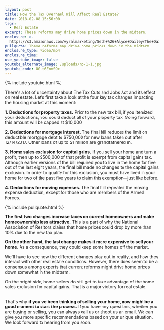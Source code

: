 ```yaml
---
layout: post
title: How the Tax Overhaul Will Affect Real Estate?
date: 2018-02-08 15:56:00
tags:
  - Real Estate
excerpt: These reforms may drive home prices down in the midterm.
enclosure: >-
  https://s3.amazonaws.com/vyralmarketing/Seth+%26+Alyce+Dailey/The+Dailey+Group-+How+the+Tax+Overhaul+Will+Affect+Real+Estate%253F.mp4
pullquote: These reforms may drive home prices down in the midterm.
enclosure_type: video/mp4
enclosure_time:
use_youtube_image: false
youtube_alternate_image: /uploads/no-1-1.jpg
youtube_code: OG-t6EnmS9c
---
```


{% include youtube.html %}

There's a lot of uncertainty about The Tax Cuts and Jobs Act and its effect on real estate. Let’s first take a look at the four key tax changes impacting the housing market at this moment:

**1. Deductions for property taxes.** Prior to the new tax bill, if you itemized your deductions, you could deduct all of your property tax. Going forward, this amount will be capped at $10,000.

**2. Deductions for mortgage interest.** The final bill reduces the limit on deductible mortgage debt to $750,000 for new loans taken out after 12/14/2017. Other loans of up to $1 million are grandfathered in.

**3. Home sales exclusion for capital gains.** If you sell your home and turn a profit, then up to $500,000 of that profit is exempt from capital gains tax. Although earlier versions of the bill required you to live in the home for five out of the last eight years, the final bill made no changes to the capital gains exclusion. In order to qualify for this exclusion, you must have lived in your home for two of the past five years to claim this exemption—just like before.

**4. Deductions for moving expenses.** The final bill repealed the moving expense deduction, except for those who are members of the Armed Forces.

{% include pullquote.html %}

**The first two changes increase taxes on current homeowners and make homeownership less attractive.** This is a part of why the National Association of Realtors claims that home prices could drop by more than 10% due to the new tax plan.

**On the other hand, the last change makes it more expensive to sell your home.** As a consequence, they could keep some homes off the market.

We'll have to see how the different changes play out in reality, and how they interact with other real estate conditions. However, there does seem to be a consensus among experts that current reforms might drive home prices down somewhat in the midterm.

On the bright side, home sellers do still get to take advantage of the home sales exclusion for capital gains. That is a major victory for real estate.

<br>That's why **if you've been thinking of selling your home, now might be a good moment to start the process.** If you have any questions, whether you are buying or selling, you can always call us or shoot us an email. We can give you more specific recommendations based on your unique situation. We look forward to hearing from you soon.